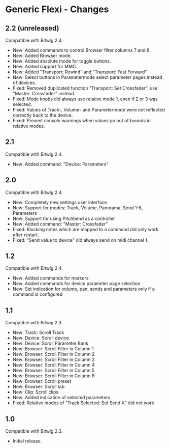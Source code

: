 # Generic Flexi - Changes

## 2.2 (unreleased)

Compatible with Bitwig 2.4.

* New: Added commands to control Browser filter columns 7 and 8.
* New: Added Browser mode.
* New: Added absolute mode for toggle buttons.
* New: Added support for MMC.
* New: Added "Transport: Rewind" and "Transport: Fast Forward"
* New: Select buttons in Parametermode select parameter pages instead of devices.
* Fixed: Removed duplicated function "Transport: Set Crossfader", use "Master: Crossfader" instead.
* Fixed: Mode knobs did always use relative mode 1, even if 2 or 3 was selected.
* Fixed: Values of Track-, Volume- and Parametermode were not reflected correctly back to the device.
* Fixed: Prevent console warnings when values go out of bounds in relative modes.

## 2.1

Compatible with Bitwig 2.4.

* New: Added command: "Device: Parameters"

## 2.0

Compatible with Bitwig 2.4.

* New: Completely new settings user interface
* New: Support for modes: Track, Volume, Panorama, Send 1-8, Parameters
* New: Support for using Pitchbend as a controller
* New: Added command: "Master: Crossfader"
* Fixed: Blocking notes which are mapped to a command did only work after restart.
* Fixed: "Send value to device" did always send on midi channel 1.

## 1.2

Compatible with Bitwig 2.4.

* New: Added commands for markers
* New: Added commands for device parameter page selection
* New: Set indication for volume, pan, sends and parameters only if a command is configured

## 1.1

Compatible with Bitwig 2.3.

* New: Track: Scroll Track
* New: Device: Scroll device
* New: Device: Scroll Parameter Bank
* New: Browser: Scroll Filter in Column 1
* New: Browser: Scroll Filter in Column 2
* New: Browser: Scroll Filter in Column 3
* New: Browser: Scroll Filter in Column 4
* New: Browser: Scroll Filter in Column 5
* New: Browser: Scroll Filter in Column 6
* New: Browser: Scroll preset
* New: Browser: Scroll tab
* New: Clip: Scroll clips
* New: Added indication of selected parameters
* Fixed: Relative modes of "Track Selected: Set Send X" did not work

## 1.0

Compatible with Bitwig 2.3.

* Initial release.
